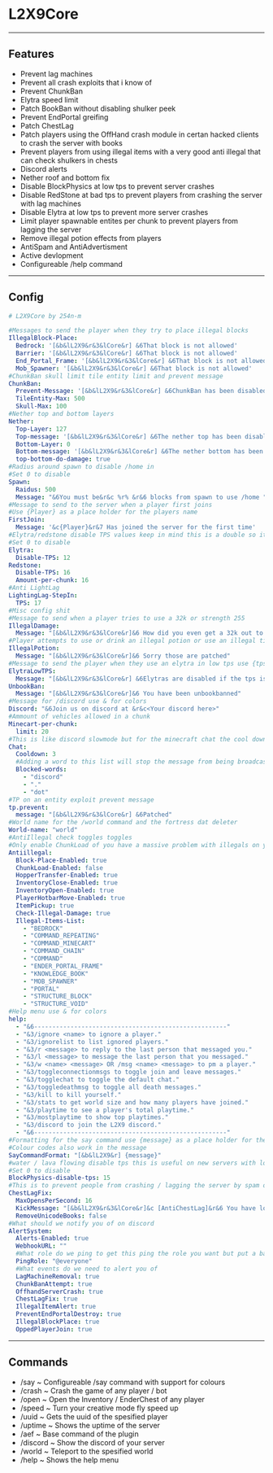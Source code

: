 # L2X9Core

___

## Features

* Prevent lag machines 
* Prevent all crash exploits that i know of
* Prevent ChunkBan
* Elytra speed limit
* Patch BookBan without disabling shulker peek
* Prevent EndPortal greifing
* Patch ChestLag
* Patch players using the OffHand crash module in certan hacked clients to crash the server with books
* Prevent players from using illegal items with a very good anti illegal that can check shulkers in chests
* Discord alerts
* Nether roof and bottom fix
* Disable BlockPhysics at low tps to prevent server crashes
* Disable RedStone at bad tps to prevent players from crashing the server with lag machines
* Disable Elytra at low tps to prevent more server crashes
* Limit player spawnable entites per chunk to prevent players from lagging the server
* Remove illegal potion effects from players
* AntiSpam and AntiAdvertisment
* Active devlopment
* Configureable /help command

___

## Config

```yml
# L2X9Core by 254n-m

#Messages to send the player when they try to place illegal blocks
IllegalBlock-Place:
  Bedrock: '[&b&lL2X9&r&3&lCore&r] &6That block is not allowed'
  Barrier: '[&b&lL2X9&r&3&lCore&r] &6That block is not allowed'
  End_Portal_Frame: '[&b&lL2X9&r&3&lCore&r] &6That block is not allowed'
  Mob_Spawner: '[&b&lL2X9&r&3&lCore&r] &6That block is not allowed'
#ChunkBan skull limit tile entity limit and prevent message
ChunkBan:
  Prevent-Message: '[&b&lL2X9&r&3&lCore&r] &6ChunkBan has been disabled due to an exploit (^:'
  TileEntity-Max: 500
  Skull-Max: 100
#Nether top and bottom layers
Nether:
  Top-Layer: 127
  Top-message: '[&b&lL2X9&r&3&lCore&r] &6The nether top has been disabled due to lag'
  Bottom-Layer: 0
  Bottom-message: '[&b&lL2X9&r&3&lCore&r] &6The nether bottom has been disabled due to lag'
  top-bottom-do-damage: true
#Radius around spawn to disable /home in
#Set 0 to disable
Spawn:
  Raidus: 500
  Message: "&6You must be&r&c %r% &r&6 blocks from spawn to use /home "
#Message to send to the server when a player first joins
#Use {Player} as a place holder for the players name
FirstJoin:
  Message: '&c{Player}&r&7 Has joined the server for the first time'
#Elytra/redstone disable TPS values keep in mind this is a double so it can be like 13.2255
#Set 0 to disable 
Elytra:
  Disable-TPS: 12
Redstone:
  Disable-TPS: 16
  Amount-per-chunk: 16
#Anti LightLag
LightingLag-StepIn:
  TPS: 17
#Misc config shit
#Message to send when a player tries to use a 32k or strength 255
IllegalDamage:
  Message: "[&b&lL2X9&r&3&lCore&r]&6 How did you even get a 32k out to begin with"
#Player attempts to use or drink an illegal potion or use an illegal tipped arrow
IllegalPotion:
  Message: "[&b&lL2X9&r&3&lCore&r]&6 Sorry those are patched"
#Message to send the player when they use an elytra in low tps use {tps} to get the elytra disable tps
ElytraLowTPS:
  Message: "[&b&lL2X9&r&3&lCore&r] &6Elytras are disabled if the tps is below&r&c {tps}"
UnbookBan:
  Message: "[&b&lL2X9&r&3&lCore&r]&6 You have been unbookbanned"
#Message for /discord use & for colors
Discord: "&6Join us on discord at &r&c<Your discord here>"
#Ammount of vehicles allowed in a chunk
Minecart-per-chunk:
  limit: 20
#This is like discord slowmode but for the minecraft chat the cool down is in seconds
Chat:
  Cooldown: 3
  #Adding a word to this list will stop the message from being broadcasted to chat but it will be seen by the player who send the message so the player wont know that their message wasnt sent
  Blocked-words:
    - "discord"
    - "."
    - "dot"
#TP on an entity exploit prevent message
tp.prevent:
  message: "[&b&lL2X9&r&3&lCore&r] &6Patched"
#World name for the /world command and the fortress dat deleter
World-name: "world"
#AntiIllegal check toggles toggles
#Only enable ChunkLoad of you have a massive problem with illegals on your server
Antiillegal:
  Block-Place-Enabled: true
  ChunkLoad-Enabled: false
  HopperTransfer-Enabled: true
  InventoryClose-Enabled: true
  InventoryOpen-Enabled: true
  PlayerHotbarMove-Enabled: true
  ItemPickup: true
  Check-Illegal-Damage: true
  Illegal-Items-List:
    - "BEDROCK"
    - "COMMAND_REPEATING"
    - "COMMAND_MINECART"
    - "COMMAND_CHAIN"
    - "COMMAND"
    - "ENDER_PORTAL_FRAME"
    - "KNOWLEDGE_BOOK"
    - "MOB_SPAWNER"
    - "PORTAL"
    - "STRUCTURE_BLOCK"
    - "STRUCTURE_VOID"
#Help menu use & for colors
help:
  - "&6-----------------------------------------------------"
  - "&3/ignore <name> to ignore a player."
  - "&3/ignorelist to list ignored players."
  - "&3/r <message> to reply to the last person that messaged you."
  - "&3/l <message> to message the last person that you messaged."
  - "&3/w <name> <message> OR /msg <name> <message> to pm a player."
  - "&3/toggleconnectionmsgs to toggle join and leave messages."
  - "&3/togglechat to toggle the default chat."
  - "&3/toggledeathmsg to toggle all death messages."
  - "&3/kill to kill yourself."
  - "&3/stats to get world size and how many players have joined."
  - "&3/playtime to see a player's total playtime."
  - "&3/mostplaytime to show top playtimes."
  - "&3/discord to join the L2X9 discord."
  - "&6-----------------------------------------------------"
#Formatting for the say command use {message} as a place holder for the message use & for colours
#Colour codes also work in the message
SayCommandFormat: "[&b&lL2X9&r] {message}"
#water / lava flowing disable tps this is useful on new servers with lots of block physics updates that cause lag
#Set 0 to disable
BlockPhysics-disable-tps: 15
#This is to prevent people from crashing / lagging the server by spam opening chest and other containers
ChestLagFix:
  MaxOpensPerSecond: 16
  KickMessage: "[&b&lL2X9&r&3&lCore&r]&c [AntiChestLag]&r&6 You have lost connection to the server"
  RemoveUnicodeBooks: false
#What should we notify you of on discord
AlertSystem:
  Alerts-Enabled: true
  WebhookURL: ""
  #What role do we ping to get this ping the role you want but put a backslash there (i.e \@Owner) then copy paste the tag it gives you on discord and paste it here
  PingRole: "@everyone"
  #What events do we need to alert you of
  LagMachineRemoval: true
  ChunkBanAttempt: true
  OffhandServerCrash: true
  ChestLagFix: true
  IllegalItemAlert: true
  PreventEndPortalDestroy: true
  IllegalBlockPlace: true
  OppedPlayerJoin: true
```

___

## Commands

* /say ~ Configureable /say command with support for colours
* /crash ~ Crash the game of any player / bot
* /open ~ Open the Inventory / EnderChest of any player
* /speed ~ Turn your creative mode fly speed up
* /uuid ~ Gets the uuid of the spesified player
* /uptime ~ Shows the uptime of the server
* /aef ~ Base command of the plugin
* /discord ~ Show the discord of your server
* /world ~ Teleport to the spesified world
* /help ~ Shows the help menu



